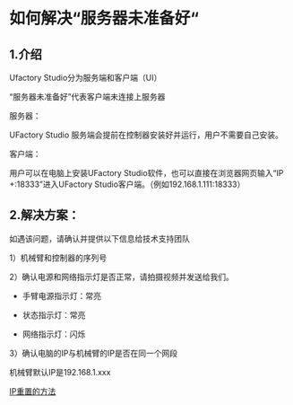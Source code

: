 # 如何解决“服务器未准备好“ #

## 1.介绍

Ufactory Studio分为服务端和客户端（UI）

“服务器未准备好”代表客户端未连接上服务器

服务器：

UFactory Studio 服务端会提前在控制器安装好并运行，用户不需要自己安装。

客户端：

用户可以在电脑上安装UFactory Studio软件，也可以直接在浏览器网页输入“IP +:18333”进入UFactory Studio客户端。（例如192.168.1.111:18333）

## 2.解决方案：

如遇该问题，请确认并提供以下信息给技术支持团队

1）机械臂和控制器的序列号

2）确认电源和网络指示灯是否正常，请拍摄视频并发送给我们。

* 手臂电源指示灯：常亮

* 状态指示灯：常亮

* 网络指示灯：闪烁

3）确认电脑的IP与机械臂的IP是否在同一个网段

机械臂默认IP是192.168.1.xxx

[IP重置的方法](https://forum.ufactory.cc/t/computer-ip-configuration/2530)

